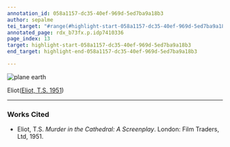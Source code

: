 ```yaml
---
annotation_id: 058a1157-dc35-40ef-969d-5ed7ba9a18b3
author: sepalme
tei_target: "#range(#highlight-start-058a1157-dc35-40ef-969d-5ed7ba9a18b3, #highlight-end-058a1157-dc35-40ef-969d-5ed7ba9a18b3)"
annotated_page: rdx_b73fx.p.idp7410336
page_index: 13
target: highlight-start-058a1157-dc35-40ef-969d-5ed7ba9a18b3
end_target: highlight-end-058a1157-dc35-40ef-969d-5ed7ba9a18b3

---
```

![plane earth](https://upload.wikimedia.org/wikipedia/commons/9/97/The_Earth_seen_from_Apollo_17.jpg)

Eliot([Eliot, T.S. 1951](#zotero-UH3GTDAQ))

---

### Works Cited

* <a name="zotero-UH3GTDAQ" id="zotero-UH3GTDAQ"></a>Eliot, T.S. <i>Murder in the Cathedral: A Screenplay</i>. London: Film Traders, Ltd, 1951.